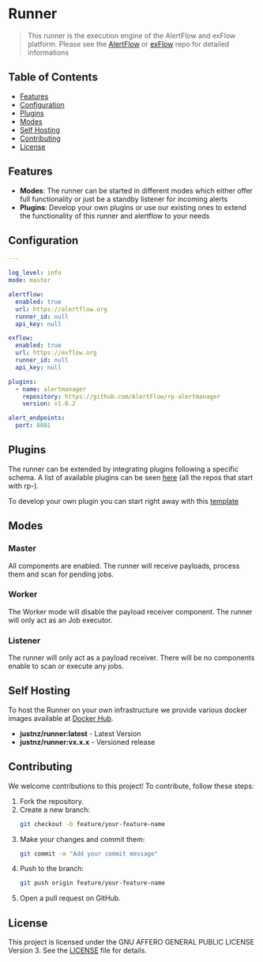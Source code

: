 # Runner
> This runner is the execution engine of the AlertFlow and exFlow platform. Please see the [AlertFlow](https://github.com/v1Flows/AlertFlow) or [exFlow](https://github.com/v1Flows/exFlow) repo for detailed informations

## Table of Contents

- [Features](#features)
- [Configuration](#configuration)
- [Plugins](#plugins)
- [Modes](#modes)
- [Self Hosting](#self-hosting)
- [Contributing](#contributing)
- [License](#license)

## Features
- **Modes**: The runner can be started in different modes which either offer full functionality or just be a standby listener for incoming alerts
- **Plugins**: Develop your own plugins or use our existing ones to extend the functionality of this runner and alertflow to your needs

## Configuration
```yaml
---

log_level: info
mode: master

alertflow:
  enabled: true
  url: https://alertflow.org
  runner_id: null
  api_key: null

exflow:
  enabled: true
  url: https://exflow.org
  runner_id: null
  api_key: null

plugins:
  - name: alertmanager
    repository: https://github.com/AlertFlow/rp-alertmanager
    version: v1.0.2

alert_endpoints:
  port: 8081
```

## Plugins
The runner can be extended by integrating plugins following a specific schema. A list of available plugins can be seen [here](https://github.com/orgs/AlertFlow/repositories) (all the repos that start with rp-).

To develop your own plugin you can start right away with this [template](https://github.com/AlertFlow/rp-template)

## Modes

### Master
All components are enabled. The runner will receive payloads, process them and scan for pending jobs.

### Worker
The Worker mode will disable the payload receiver component. The runner will only act as an Job executor.

### Listener
The runner will only act as a payload receiver. There will be no components enable to scan or execute any jobs.

## Self Hosting
To host the Runner on your own infrastructure we provide various docker images available at 
[Docker Hub](htthttps://hub.docker.com/r/justnz/alertflow-runner).
- **justnz/runner:latest** - Latest Version
- **justnz/runner:vx.x.x** - Versioned release

## Contributing

We welcome contributions to this project! To contribute, follow these steps:

1. Fork the repository.
2. Create a new branch:
    ```sh
    git checkout -b feature/your-feature-name
    ```
3. Make your changes and commit them:
    ```sh
    git commit -m "Add your commit message"
    ```
4. Push to the branch:
    ```sh
    git push origin feature/your-feature-name
    ```
5. Open a pull request on GitHub.

## License
This project is licensed under the GNU AFFERO GENERAL PUBLIC LICENSE Version 3. See the [LICENSE](https://github.com/v1Flows/AlertFlow/blob/main/LICENSE) file for details.
